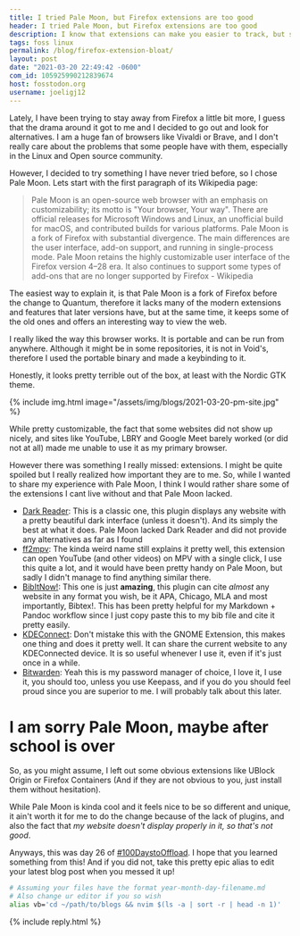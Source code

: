 ```yaml
---
title: I tried Pale Moon, but Firefox extensions are too good 
header: I tried Pale Moon, but Firefox extensions are too good 
description: I know that extensions can make you easier to track, but sometimes its worth it to me. Free script at the end of the blog!
tags: foss linux 
permalink: /blog/firefox-extension-bloat/ 
layout: post 
date: "2021-03-20 22:49:42 -0600"
com_id: 105925990212839674
host: fosstodon.org
username: joeligj12
--- 
```


Lately, I have been trying to stay away from Firefox a little bit more, I guess that the drama around it got to me and I decided to go out and look for alternatives. I am a huge fan of browsers like Vivaldi or Brave, and I don't really care about the problems that some people have with them, especially in the Linux and Open source community. 

However, I decided to try something I have never tried before, so I chose Pale Moon. Lets start with the first paragraph of its Wikipedia page:

> Pale Moon is an open-source web browser with an emphasis on customizability; its motto is "Your browser, Your way". There are official releases for Microsoft Windows and Linux, an unofficial build for macOS, and contributed builds for various platforms. Pale Moon is a fork of Firefox with substantial divergence. The main differences are the user interface, add-on support, and running in single-process mode. Pale Moon retains the highly customizable user interface of the Firefox version 4–28 era. It also continues to support some types of add-ons that are no longer supported by Firefox
 \- Wikipedia

The easiest way to explain it, is that Pale Moon is a fork of Firefox before the change to Quantum, therefore it lacks many of the modern extensions and features that later versions have, but at the same time, it keeps some of the old ones and offers an interesting way to view the web.

I really liked the way this browser works. It is portable and can be run from anywhere. Although it might be in some repositories, it is not in Void's, therefore I used the portable binary and made a keybinding to it.

Honestly, it looks pretty terrible out of the box, at least with the Nordic GTK theme.

{% include img.html image="/assets/img/blogs/2021-03-20-pm-site.jpg" %}

While pretty customizable, the fact that some websites did not show up nicely, and sites like YouTube, LBRY and Google Meet barely worked (or did not at all) made me unable to use it as my primary browser.

However there was something I really missed: extensions. I might be quite spoiled but I really realized how important they are to me. So, while I wanted to share my experience with Pale Moon, I think I would rather share some of the extensions I cant live without and that Pale Moon lacked.

* [Dark Reader](https://darkreader.org/): This is a classic one, this plugin displays any website with a pretty beautiful dark interface (unless it doesn't). And its simply the best at what it does. Pale Moon lacked Dark Reader and did not provide any alternatives as far as I found
* [ff2mpv](https://github.com/woodruffw/ff2mpv): The kinda weird name still explains it pretty well, this extension can open YouTube (and other videos) on MPV with a single click, I use this quite a lot, and it would have been pretty handy on Pale Moon, but sadly I didn't manage to find anything similar there.
* [BibItNow!](https://addons.mozilla.org/en-US/firefox/addon/bibitnow/?utm_source=addons.mozilla.org&utm_medium=referral&utm_content=search): This one is just **amazing**, this plugin can cite *almost* any website in any format you wish, be it APA, Chicago, MLA and most importantly, Bibtex!. This has been pretty helpful for my Markdown + Pandoc workflow since I just copy paste this to my bib file and cite it pretty easily.
* [KDEConnect](https://addons.mozilla.org/en-US/firefox/addon/kde_connect/): Don't mistake this with the GNOME Extension, this makes one thing and does it pretty well. It can share the current website to any KDEConnected device. It is so useful whenever I use it, even if it's just once in a while.
* [Bitwarden](https://bitwarden.com/): Yeah this is my password manager of choice, I love it, I use it, you should too, unless you use Keepass, and if you do you should feel proud since you are superior to me. I will probably talk about this later.

# I am sorry Pale Moon, maybe after school is over

So, as you might assume, I left out some obvious extensions like UBlock Origin or Firefox Containers (And if they are not obvious to you, just install them without hesitation).

While Pale Moon is kinda cool and it feels nice to be so different and unique, it ain't worth it for me to do the change because of the lack of plugins, and also the fact that *my website doesn't display properly in it, so that's not good*.

Anyways, this was day 26 of [#100DaystoOffload](https://100DaystoOffload.com). I hope that you learned something from this! And if you did not, take this pretty epic alias to edit your latest blog post when you messed it up!

```bash
# Assuming your files have the format year-month-day-filename.md
# Also change ur editor if you so wish
alias vb='cd ~/path/to/blogs && nvim $(ls -a | sort -r | head -n 1)'
```
{% include reply.html %}
